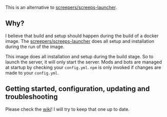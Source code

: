 This is an alternative to [screepers/screeps-launcher].

## Why?

I believe that build and setup should happen during the build of a docker image.
The [screepers/screeps-launcher] does all setup and installation during the run of the image.

This image does all installation and setup during the build stage.
So to launch the server, it will only start the server.
Mods and bots are managed at startup by checking your `config.yml`.
`npm` is only invoked if changes are made to your `config.yml`.

## Getting started, configuration, updating and troubleshooting

Please check the [wiki](https://github.com/Jomik/screeps-server/wiki)! I will try to keep that one up to date.

[screepers/screeps-launcher]: https://github.com/screepers/screeps-launcher
